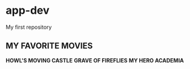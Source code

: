 # app-dev
My first repository

## MY FAVORITE MOVIES
**HOWL'S MOVING CASTLE**
**GRAVE OF FIREFLIES**
**MY HERO ACADEMIA**
